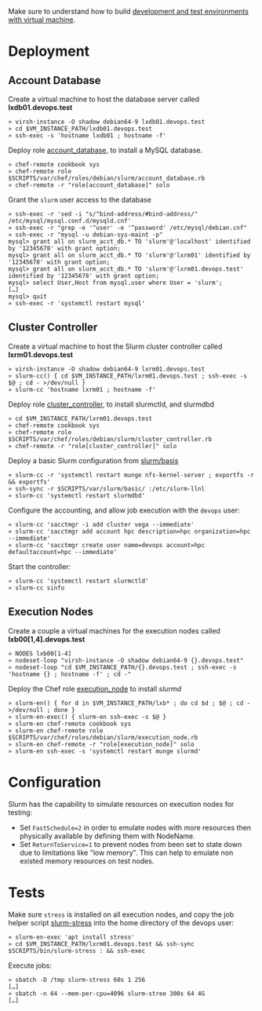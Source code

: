 

Make sure to understand how to build [development and test environments with virtual machine](../libvirt.md).

# Deployment

## Account Database

Create a virtual machine to host the database server called **lxdb01.devops.test**

    » virsh-instance -O shadow debian64-9 lxdb01.devops.test
    » cd $VM_INSTANCE_PATH/lxdb01.devops.test
    » ssh-exec -s 'hostname lxdb01 ; hostname -f'

Deploy role [account_database][account_database.rb], to install a MySQL database. 

    » chef-remote cookbook sys 
    » chef-remote role $SCRIPTS/var/chef/roles/debian/slurm/account_database.rb
    » chef-remote -r "role[account_database]" solo

Grant the `slurm` user access to the database

    » ssh-exec -r 'sed -i "s/^bind-address/#bind-address/" /etc/mysql/mysql.conf.d/mysqld.cnf'
    » ssh-exec -r "grep -e '^user' -e '^password' /etc/mysql/debian.cnf"
    » ssh-exec -r "mysql -u debian-sys-maint -p"
    mysql> grant all on slurm_acct_db.* TO 'slurm'@'localhost' identified by '12345678' with grant option;
    mysql> grant all on slurm_acct_db.* TO 'slurm'@'lxrm01' identified by '12345678' with grant option;
    mysql> grant all on slurm_acct_db.* TO 'slurm'@'lxrm01.devops.test' identified by '12345678' with grant option;
    mysql> select User,Host from mysql.user where User = 'slurm';
    […]
    mysql> quit
    » ssh-exec -r 'systemctl restart mysql'

## Cluster Controller

Create a virtual machine to host the Slurm cluster controller called **lxrm01.devops.test** 

    » virsh-instance -O shadow debian64-9 lxrm01.devops.test
    » slurm-cc() { cd $VM_INSTANCE_PATH/lxrm01.devops.test ; ssh-exec -s $@ ; cd - >/dev/null }
    » slurm-cc 'hostname lxrm01 ; hostname -f'

Deploy role [cluster_controller][cluster_controller.rb], to install slurmctld, and slurmdbd

    » cd $VM_INSTANCE_PATH/lxrm01.devops.test
    » chef-remote cookbook sys 
    » chef-remote role $SCRIPTS/var/chef/roles/debian/slurm/cluster_controller.rb
    » chef-remote -r "role[cluster_controller]" solo

Deploy a basic Slurm configuration from [slurm/basis][slurm_basic]

    » slurm-cc -r 'systemctl restart munge nfs-kernel-server ; exportfs -r && exportfs'
    » ssh-sync -r $SCRIPTS/var/slurm/basic/ :/etc/slurm-llnl
    » slurm-cc 'systemctl restart slurmdbd'

Configure the accounting, and allow job execution with the `devops` user:

    » slurm-cc 'sacctmgr -i add cluster vega --immediate'
    » slurm-cc 'sacctmgr add account hpc description=hpc organization=hpc --immediate'
    » slurm-cc 'sacctmgr create user name=devops account=hpc defaultaccount=hpc --immediate'

Start the controller:

    » slurm-cc 'systemctl restart slurmctld'
    » slurm-cc sinfo

## Execution Nodes

Create a couple a virtual machines for the execution nodes called **lxb00[1,4].devops.test**

    » NODES lxb00[1-4] 
    » nodeset-loop "virsh-instance -O shadow debian64-9 {}.devops.test"
    » nodeset-loop "cd $VM_INSTANCE_PATH/{}.devops.test ; ssh-exec -s 'hostname {} ; hostname -f' ; cd -"

Deploy the Chef role [execution_node][execution_node.rb] to install _slurmd_

    » slurm-en() { for d in $VM_INSTANCE_PATH/lxb* ; do cd $d ; $@ ; cd - >/dev/null ; done }
    » slurm-en-exec() { slurm-en ssh-exec -s $@ }
    » slurm-en chef-remote cookbook sys
    » slurm-en chef-remote role $SCRIPTS/var/chef/roles/debian/slurm/execution_node.rb
    » slurm-en chef-remote -r "role[execution_node]" solo
    » slurm-en ssh-exec -s 'systemctl restart munge slurmd'

# Configuration

Slurm has the capability to simulate resources on execution nodes for testing:

* Set `FastSchedule=2` in order to emulate nodes with more resources then physically available by defining them with NodeName.
* Set `ReturnToService=1` to prevent nodes from been set to state down due to limitations like "low memory". This can help to emulate non existed memory resources on test nodes. 

# Tests

Make sure `stress` is installed on all execution nodes, and copy the job helper script [slurm-stress][slurm_stress] into the home directory of the devops user:

    » slurm-en-exec 'apt install stress'
    » cd $VM_INSTANCE_PATH/lxrm01.devops.test && ssh-sync $SCRIPTS/bin/slurm-stress : && ssh-exec

Execute jobs:

    » sbatch -D /tmp slurm-stress 60s 1 256
    […]
    » sbatch -n 64 --mem-per-cpu=4096 slurm-stree 300s 64 4G
    […]


[slurm_basic]: ../../var/slurm/basic/slurm.conf
[slurm_stress]: ../../bin/slurm-stress
[account_database.rb]: ../../var/chef/roles/debian/jessie/account_database.rb
[cluster_controller.rb]: ../../var/chef/roles/debian/jessie/cluster_controller.rb
[execution_node.rb]: ../../var/chef/roles/debian/jessie/execution_node.rb
